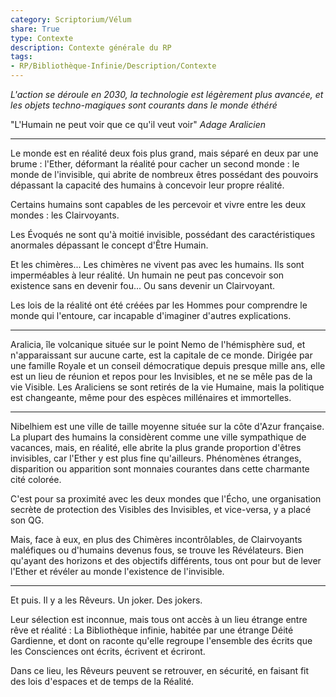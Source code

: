 ```yaml
---
category: Scriptorium/Vélum
share: True
type: Contexte
description: Contexte générale du RP
tags: 
- RP/Bibliothèque-Infinie/Description/Contexte
---
```

_L'action se déroule en 2030, la technologie est légèrement plus avancée, et les objets techno-magiques sont courants dans le monde éthéré_

"L'Humain ne peut voir que ce qu'il veut voir" _Adage Aralicien_

---

Le monde est en réalité deux fois plus grand, mais séparé en deux par une brume : l'Ether, déformant la réalité pour cacher un second monde : le monde de l'invisible, qui abrite de nombreux êtres possédant des pouvoirs dépassant la capacité des humains à concevoir leur propre réalité.

Certains humains sont capables de les percevoir et vivre entre les deux mondes : les Clairvoyants.

Les Évoqués ne sont qu'à moitié invisible, possédant des caractéristiques anormales dépassant le concept d'Être Humain.

Et les chimères... Les chimères ne vivent pas avec les humains. Ils sont imperméables à leur réalité. Un humain ne peut pas concevoir son existence sans en devenir fou... Ou sans devenir un Clairvoyant.

Les lois de la réalité ont été créées par les Hommes pour comprendre le monde qui l'entoure, car incapable d'imaginer d'autres explications.

---

Aralicia, île volcanique située sur le point Nemo de l'hémisphère sud, et n'apparaissant sur aucune carte, est la capitale de ce monde. Dirigée par une famille Royale et un conseil démocratique depuis presque mille ans, elle est un lieu de réunion et repos pour les Invisibles, et ne se mêle pas de la vie Visible. Les Araliciens se sont retirés de la vie Humaine, mais la politique est changeante, même pour des espèces millénaires et immortelles.

---

Nibelhiem est une ville de taille moyenne située sur la côte d'Azur française. La plupart des humains la considèrent comme une ville sympathique de vacances, mais, en réalité, elle abrite la plus grande proportion d'êtres invisibles, car l'Ether y est plus fine qu'ailleurs. Phénomènes étranges, disparition ou apparition sont monnaies courantes dans cette charmante cité colorée.

C'est pour sa proximité avec les deux mondes que l'Écho, une organisation secrète de protection des Visibles des Invisibles, et vice-versa, y a placé son QG.

Mais, face à eux, en plus des Chimères incontrôlables, de Clairvoyants maléfiques ou d'humains devenus fous, se trouve les Révélateurs. Bien qu'ayant des horizons et des objectifs différents, tous ont pour but de lever l'Ether et révéler au monde l'existence de l'invisible.

---

Et puis. Il y a les Rêveurs. Un joker. Des jokers.

Leur sélection est inconnue, mais tous ont accès à un lieu étrange entre rêve et réalité : La Bibliothèque infinie, habitée par une étrange Déité Gardienne, et dont on raconte qu'elle regroupe l'ensemble des écrits que les Consciences ont écrits, écrivent et écriront.

Dans ce lieu, les Rêveurs peuvent se retrouver, en sécurité, en faisant fit des lois d'espaces et de temps de la Réalité.
